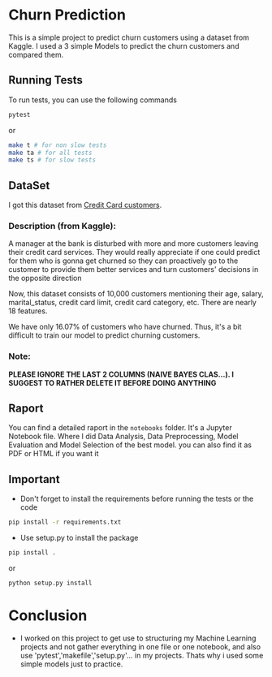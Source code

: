 # Churn Prediction
This is a simple project to predict churn customers using a dataset from Kaggle. I used a 3 simple Models to predict the churn customers and compared them.


## Running Tests
To run tests, you can use the following commands
```bash
pytest
```
or 
```bash
make t # for non slow tests
make ta # for all tests
make ts # for slow tests
```

## DataSet
I got this dataset from [Credit Card customers](https://www.kaggle.com/datasets/sakshigoyal7/credit-card-customers).
### Description (from Kaggle):
A manager at the bank is disturbed with more and more customers leaving their credit card services. They would really appreciate if one could predict for them who is gonna get churned so they can proactively go to the customer to provide them better services and turn customers' decisions in the opposite direction

Now, this dataset consists of 10,000 customers mentioning their age, salary, marital_status, credit card limit, credit card category, etc. There are nearly 18 features.

We have only 16.07% of customers who have churned. Thus, it's a bit difficult to train our model to predict churning customers.


### Note:
**PLEASE IGNORE THE LAST 2 COLUMNS (NAIVE BAYES CLAS…). I SUGGEST TO RATHER DELETE IT BEFORE DOING ANYTHING**

## Raport
You can find a detailed raport in the `notebooks` folder. It's a Jupyter Notebook file.
Where I did Data Analysis, Data Preprocessing,  Model Evaluation and Model Selection of the best model.
you can also find it as PDF or HTML if you want it

## Important
- Don't forget to install the requirements before running the tests or the code
```bash
pip install -r requirements.txt
```
- Use setup.py to install the package
```bash
pip install .
```
or
```bash
python setup.py install
```
# Conclusion
- I worked on this project to get use to structuring my Machine Learning projects and not gather everything in one file or one notebook, and also use 'pytest','makefile','setup.py'... in my projects. Thats why i used some simple models just to practice.